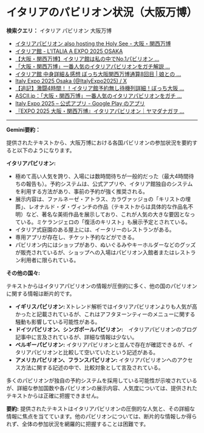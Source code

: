 # イタリアのパビリオン状況（大阪万博）

**検索クエリ：** イタリア パビリオン 大阪万博

- [イタリアパビリオン also hosting the Holy See - 大阪・関西万博](https://www.expo2025.or.jp/official-participant/italy/)
- [イタリア館 - L'ITALIA A EXPO 2025 OSAKA](https://www.italyexpo2025osaka.it/ja/itariaguan)
- [【大阪・関西万博】イタリア館は私の中でNo.1パビリオン ...](https://yukonosuke.com/entry/osaka_banpaku_italy)
- [「大阪・関西万博」一番人気のイタリアパビリオンをガチ解説 ...](https://lovewalker.jp/elem/000/004/268/4268276/)
- [イタリア館 中身詳細＆感想 ぼっち大阪関西万博通算8回目 | 娘との ...](https://ameblo.jp/wakochi0316/entry-12905719318.html)
- [Italy Expo 2025 Osaka (@ItalyExpo2025) / X](https://x.com/italyexpo2025?lang=ja)
- [【追記】激闘4時間！！イタリア館予約無し待機列詳細！ぼっち大阪 ...](https://ameblo.jp/wakochi0316/entry-12904987292.html)
- [ASCII.jp：「大阪・関西万博」一番人気のイタリアパビリオンをガチ ...](https://ascii.jp/elem/000/004/268/4268276/)
- [Italy Expo 2025 – 公式アプリ - Google Play のアプリ](https://play.google.com/store/apps/details?id=it.expo.osaka&hl=ja)
- [『EXPO 2025 大阪・関西万博』イタリアパビリオン｜ヤマダナガヲ ...](https://note.com/yamada_tourist/n/n8e18f9e7de68)


---

**Gemini要約：**

提供されたテキストから、大阪万博における各国パビリオンの参加状況を要約すると以下のようになります。

**イタリアパビリオン:**

* 極めて高い人気を誇り、入場には数時間待ちが一般的だった（最大4時間待ちの報告も）。予約システムは、公式アプリや、イタリア館独自のシステムを利用する方法があり、事前の予約が強く推奨される。
* 展示内容は、ファルネーゼ・アトラス、カラヴァッジョの「キリストの埋葬」、レオナルド・ダ・ヴィンチの作品（テキストからは具体的な作品名不明）など、著名な美術作品を展示しており、これが人気の大きな要因となっている。ミケランジェロの「復活のキリスト」も展示予定とされている。
* イタリア式庭園のある屋上には、イータリーのレストランがある。
* 専用アプリが存在し、チケット予約などができる。
* パビリオン内にはショップがあり、ぬいぐるみやキーホルダーなどのグッズが販売されているが、ショップへの入場はパビリオン入館者またはレストラン利用者に限られている。


**その他の国々:**

テキストからはイタリアパビリオンの情報が圧倒的に多く、他の国のパビリオンに関する情報は断片的です。

* **イギリスパビリオン:**  Xトレンド解析ではイタリアパビリオンよりも人気が高かったと記載されているが、これはアフタヌーンティーのメニューに関する騒動も影響している可能性がある。
* **ドイツパビリオン、シンガポールパビリオン:**　イタリアパビリオンのブログ記事中に言及されているが、詳細な情報は少ない。
* **ベルギーパビリオン:** イタリアパビリオンと並んで存在が確認できるが、イタリアパビリオンと比較して空いていたという記述がある。
* **アメリカパビリオン、フランスパビリオン:** イタリアパビリオンへのアクセス方法に関する記述の中で、比較対象として言及されている。

多くのパビリオンが独自の予約システムを採用している可能性が示唆されているが、詳細な参加国数や各パビリオンの展示内容、人気度については、提供されたテキストからは正確に把握できません。


**要約:**  提供されたテキストはイタリアパビリオンの圧倒的な人気と、その詳細な情報に焦点を当てています。他のパビリオンについては、断片的な情報しか得られず、全体の参加状況を網羅的に把握することは困難です。

